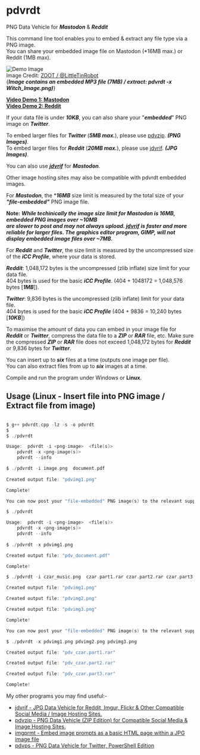 # pdvrdt

PNG Data Vehicle for ***Mastodon*** & ***Reddit***  

This command line tool enables you to embed & extract any file type via a PNG image.  
You can share your embedded image file on Mastodon (*16MB max.) or Reddit (1MB max).  

![Demo Image](https://github.com/CleasbyCode/pdvrdt/blob/main/demo_image/Witch_Image.png)  
Image Credit: [ZOOT / @LittleTinRobot](https://twitter.com/LittleTinRobot/status/1689155758129336320)  
{***Image contains an embedded MP3 file (7MB) / extract: pdvrdt -x Witch_Image.png)***} 

[**Video Demo 1: Mastodon**](https://youtu.be/-zFJcljHzZU)   
[**Video Demo 2: Reddit**](https://youtu.be/SHElh8VJ3ZQ)  

If your data file is under ***10KB***, you can also share your "***embedded***" PNG image on ***Twitter***.  

To embed larger files for ***Twitter*** (***5MB max.***), please use [pdvzip](https://github.com/CleasbyCode/pdvzip).  ***(PNG Images)***.  
To embed larger files for ***Reddit*** (***20MB max.***), please use [jdvrif](https://github.com/CleasbyCode/jdvrif).  ***(JPG Images)***.

You can also use ***[jdvrif](https://github.com/CleasbyCode/jdvrif)*** for ***Mastodon***.  

Other image hosting sites may also be compatible with pdvrdt embedded images.

For ***Mastodon***, the ****16MB*** size limit is measured by the total size of your ***"file-embedded"*** PNG image file.  

**Note:** 	***While techinically the image size limit for Mastodon is 16MB, embedded PNG images over ~10MB  
are slower to post and may not always upload. [jdvrif](https://github.com/CleasbyCode/jdvrif) is faster and more reliable for larger files. 
The graphics editor program, GIMP, will not display embedded image files over ~7MB.***

For ***Reddit*** and ***Twitter***, the size limit is measured by the uncompressed size of the ***iCC Profile***, where your data is stored.

***Reddit***: 1,048,172 bytes is the uncompressed (zlib inflate) size limit for your data file.  
404 bytes is used for the basic ***iCC Profile***. (404 + 1048172 = 1,048,576 bytes [***1MB***]).

***Twitter***: 9,836 bytes is the uncompressed (zlib inflate) limit for your data file.  
404 bytes is used for the basic ***iCC Profile*** (404 + 9836 = 10,240 bytes [***10KB***])

To maximise the amount of data you can embed in your image file for ***Reddit*** or ***Twitter***, compress the data file to a ***ZIP*** or ***RAR*** file, etc. 
Make sure the compressed ***ZIP*** or ***RAR*** file does not exceed 1,048,172 bytes for ***Reddit*** or 9,836 bytes for ***Twitter***. 

You can insert up to ***six*** files at a time (outputs one image per file).  
You can also extract files from up to ***six*** images at a time.

Compile and run the program under Windows or **Linux**.

## Usage (Linux - Insert file into PNG image / Extract file from image)

```c

$ g++ pdvrdt.cpp -lz -s -o pdvrdt
$
$ ./pdvrdt 

Usage:  pdvrdt -i <png-image>  <file(s)>  
	pdvrdt -x <png-image(s)>  
	pdvrdt --info

$ ./pdvrdt -i image.png  document.pdf
  
Created output file: "pdvimg1.png"  

Complete!  

You can now post your "file-embedded" PNG image(s) to the relevant supported platforms.

$ ./pdvrdt

Usage:  pdvrdt -i <png-image>  <file(s)>  
	pdvrdt -x <png-image(s)>  
	pdvrdt --info
        
$ ./pdvrdt -x pdvimg1.png

Created output file: "pdv_document.pdf"  

Complete!  

$ ./pdvrdt -i czar_music.png  czar.part1.rar czar.part2.rar czar.part3.rar  

Created output file: "pdvimg1.png"

Created output file: "pdvimg2.png"

Created output file: "pdvimg3.png"

Complete!

You can now post your "file-embedded" PNG image(s) to the relevant supported platforms.

$ ./pdvrdt -x pdvimg1.png pdvimg2.png pdvimg3.png  

Created output file: "pdv_czar.part1.rar"

Created output file: "pdv_czar.part2.rar"

Created output file: "pdv_czar.part3.rar"  

Complete!

```

 My other programs you may find useful:-

* [jdvrif - JPG Data Vehicle for Reddit, Imgur, Flickr & Other Compatible Social Media / Image Hosting Sites.](https://github.com/CleasbyCode/jdvrif)
* [pdvzip - PNG Data Vehicle (ZIP Edition) for Compatible Social Media & Image Hosting Sites.](https://github.com/CleasbyCode/pdvzip)
* [imgprmt - Embed image prompts as a basic HTML page within a JPG image file](https://github.com/CleasbyCode/imgprmt)
* [pdvps - PNG Data Vehicle for Twitter, PowerShell Edition](https://github.com/CleasbyCode/pdvps)   

##
